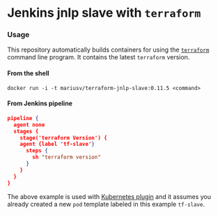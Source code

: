 # Jenkins jnlp slave with `terraform`


### Usage 
This repository automatically builds containers for using the [`terraform`](https://terraform.io) command line program. It contains the latest `terraform` version.

#### From the shell

```shell
docker run -i -t mariusv/terraform-jnlp-slave:0.11.5 <command>
```

#### From Jenkins pipeline

```json
pipeline {
  agent none
  stages {
    stage('terraform Version') {
    agent {label 'tf-slave'}
      steps {
        sh "terraform version"
      }
    }
  }
}
```
The above example is used with [Kubernetes plugin](https://plugins.jenkins.io/kubernetes) and it assumes you already created a new `pod` template labeled in this example `tf-slave`.


